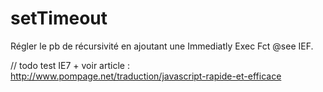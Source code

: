 # setTimeout
Régler le pb de récursivité en ajoutant une Immediatly Exec Fct @see IEF.

// todo test IE7 + voir article :
http://www.pompage.net/traduction/javascript-rapide-et-efficace
